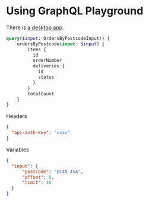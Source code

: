 # Using GraphQL Playground

There is [a desktop app](https://github.com/graphql/graphql-playground). 

```graphql
query($input: OrdersByPostcodeInput!) {
    ordersByPostcode(input: $input) {
        items {
          id
          orderNumber
          deliveries {
            id
            status
          }
        }
        totalCount
    }
}
```

Headers

```json
{
  "api-auth-key": "xxxx"
}
```

Variables

```json
{
  "input": {
      "postcode": "EC4N 4SA",
      "offset": 0,
      "limit": 10
  }  
}

```
